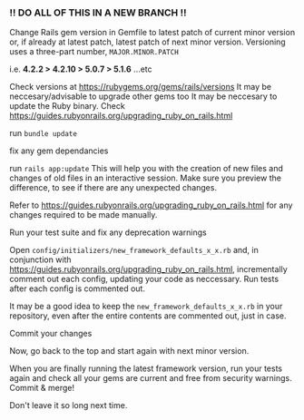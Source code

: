 ### !! DO ALL OF THIS IN A NEW BRANCH !!

Change Rails gem version in Gemfile to latest patch of current minor version or, if already at latest patch, latest patch of next minor version. Versioning uses a three-part number, `MAJOR.MINOR.PATCH`

i.e.     **4.2.2    >    4.2.10    >    5.0.7    >    5.1.6**    ...etc

Check versions at https://rubygems.org/gems/rails/versions
It may be neccesary/advisable to upgrade other gems too
It may be neccesary to update the Ruby binary.
Check https://guides.rubyonrails.org/upgrading_ruby_on_rails.html

run `bundle update`

fix any gem dependancies

run `rails app:update`
This will help you with the creation of new files and changes of old files in an interactive session.
Make sure you preview the difference, to see if there are any unexpected changes.

Refer to https://guides.rubyonrails.org/upgrading_ruby_on_rails.html for any changes required to be
made manually.

Run your test suite and fix any deprecation warnings

Open `config/initializers/new_framework_defaults_x_x.rb` and, in conjunction with
https://guides.rubyonrails.org/upgrading_ruby_on_rails.html, incrementally comment out each
config, updating your code as neccessary. Run tests after each config is commented out.

It may be a good idea to keep the `new_framework_defaults_x_x.rb` in your repository, even
after the entire contents are commented out, just in case.

Commit your changes

Now, go back to the top and start again with next minor version.

When you are finally running the latest framework version, run your tests again and check all your gems
are current and free from security warnings. Commit & merge!

Don't leave it so long next time.
